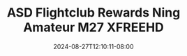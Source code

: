 --- 
title: "ASD Flightclub Rewards  Ning Amateur  M27  XFREEHD"
description: "download   ASD Flightclub Rewards  Ning Amateur  M27  XFREEHD gratis video full  "
date: 2024-08-27T12:10:11-08:00
file_code: "w0rhr6h3y5eu"
draft: false
cover: "wp16n0a52lz7v1qx.jpg"
tags: ["ASD", "Flightclub", "Rewards", "Ning", "Amateur", "XFREEHD", "bokep-indo", "bokep-viral", "bokep-ig"]
length: 2837
fld_id: "1483168"
foldername: "Asian s3x diary flightclub"
categories: ["Asian s3x diary flightclub"]
views: 0
---